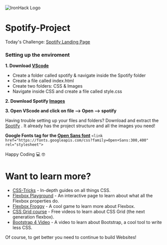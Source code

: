 ![IronHack Logo](https://user-images.githubusercontent.com/36512182/51620133-a4c4ec80-1f29-11e9-8ec7-ad5635578a36.png)
# Spotify-Project

Today's Challenge: [Spotify Landing Page](http://ironhack.github.io/euro-coding-challenge/spotify/)

### Setting up the enviroment 

**1. Download [VScode](https://code.visualstudio.com)**

   - Create a folder called spotify & navigate inside the Spotify folder
   - Create a file called index.html
   - Create two folders: CSS & Images
   - Navigate inside CSS and create a file called style.css 

**2. Download Spotify [Images](https://bit.ly/2G1igqW)**


**3. Open VScode and click on file --> Open --> spotify**


Having trouble setting up your files and folders? Download and extract the [Spotify](https://github.com/M-Gadd/spotify-Project/archive/master.zip) . It already has the project structure and all the images you need!

**Google Fonts <link> tag for the [Open Sans font](https://fonts.google.com/specimen/Open+Sans)**
`<link href="https://fonts.googleapis.com/css?family=Open+Sans:300,400" rel="stylesheet">`

Happy Coding 💻 🤓


# Want to learn more? 
- [CSS-Tricks](https://css-tricks.com) - In-depth guides on all things CSS.
- [Flexbox Playground](https://codepen.io/enxaneta/full/adLPwv) - An interactive page to learn about what all the Flexbox properties do.
- [Flexbox Froggy](https://flexboxfroggy.com) - A cool game to learn more about Flexbox.
- [CSS Grid course](https://cssgrid.io) - Free videos to learn about CSS Grid (the next generation flexbox).
- [Bootstrap 4 Video](https://www.youtube.com/watch?v=9cKsq14Kfsw&feature=youtu.be) - A video to learn about Bootstrap, a cool tool to write less CSS.

Of course, to get better you need to continue to build Websites!

